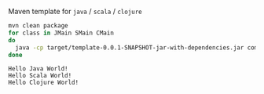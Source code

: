 Maven template for `java` / `scala` / `clojure`

```bash
mvn clean package
for class in JMain SMain CMain
do 
  java -cp target/template-0.0.1-SNAPSHOT-jar-with-dependencies.jar com.github.sorhus.template.$class
done
```
```
Hello Java World!
Hello Scala World!
Hello Clojure World!
```
